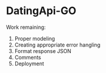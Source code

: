 # DatingApi-GO

Work remaining:
  1. Proper modeling
  2. Creating appropriate error hangling
  3. Format response JSON
  4. Comments
  5. Deployment
